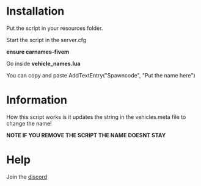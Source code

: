 # Installation

Put the script in your resources folder.

Start the script in the server.cfg 

**ensure carnames-fivem**

Go inside **vehicle_names.lua** 

You can copy and paste AddTextEntry("Spawncode", "Put the name here")


# Information

How this script works is it updates the string in the vehicles.meta file to change the name!


**NOTE IF YOU REMOVE THE SCRIPT THE NAME DOESNT STAY** 

# Help

Join the [discord](https://discord.gg/3rTX25FgRf)
